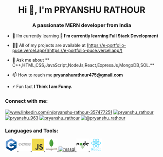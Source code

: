 <h1 align="center">Hi 👋, I'm PRYANSHU RATHOUR</h1>
<h3 align="center">A passionate MERN developer from India</h3>

- 🌱 I’m currently learning **🌱 I’m currently learning Full Stack Development**

- 👨‍💻 All of my projects are available at [https://e-portfolio-puce.vercel.app/](https://e-portfolio-puce.vercel.app/)

- 💬 Ask me about ** C++,HTML,CSS,JavaScript,NodeJs,React,ExpressJs,MongoDB,SOL.**

- 📫 How to reach me **pryanshurathour475@gmail.com**

- ⚡ Fun fact **I Think I am Funny.**

<h3 align="left">Connect with me:</h3>
<p align="left">
<a href="https://linkedin.com/in/www.linkedin.com/in/pryanshu-rathour-357477251" target="blank"><img align="center" src="https://raw.githubusercontent.com/rahuldkjain/github-profile-readme-generator/master/src/images/icons/Social/linked-in-alt.svg" alt="www.linkedin.com/in/pryanshu-rathour-357477251" height="30" width="40" /></a>
<a href="https://instagram.com/pryanshu_rathour" target="blank"><img align="center" src="https://raw.githubusercontent.com/rahuldkjain/github-profile-readme-generator/master/src/images/icons/Social/instagram.svg" alt="pryanshu_rathour" height="30" width="40" /></a>
<a href="https://www.codechef.com/users/pryanshu_963" target="blank"><img align="center" src="https://cdn.jsdelivr.net/npm/simple-icons@3.1.0/icons/codechef.svg" alt="pryanshu_963" height="30" width="40" /></a>
<a href="https://www.leetcode.com/pryanshu_rathour" target="blank"><img align="center" src="https://raw.githubusercontent.com/rahuldkjain/github-profile-readme-generator/master/src/images/icons/Social/leet-code.svg" alt="pryanshu_rathour" height="30" width="40" /></a>
<a href="https://www.hackerearth.com/@pryanshu_rathour" target="blank"><img align="center" src="https://raw.githubusercontent.com/rahuldkjain/github-profile-readme-generator/master/src/images/icons/Social/hackerearth.svg" alt="@pryanshu_rathour" height="30" width="40" /></a>
</p>

<h3 align="left">Languages and Tools:</h3>
<p align="left"> <a href="https://www.w3schools.com/cpp/" target="_blank" rel="noreferrer"> <img src="https://raw.githubusercontent.com/devicons/devicon/master/icons/cplusplus/cplusplus-original.svg" alt="cplusplus" width="40" height="40"/> </a> <a href="https://expressjs.com" target="_blank" rel="noreferrer"> <img src="https://raw.githubusercontent.com/devicons/devicon/master/icons/express/express-original-wordmark.svg" alt="express" width="40" height="40"/> </a> <a href="https://developer.mozilla.org/en-US/docs/Web/JavaScript" target="_blank" rel="noreferrer"> <img src="https://raw.githubusercontent.com/devicons/devicon/master/icons/javascript/javascript-original.svg" alt="javascript" width="40" height="40"/> </a> <a href="https://www.mongodb.com/" target="_blank" rel="noreferrer"> <img src="https://raw.githubusercontent.com/devicons/devicon/master/icons/mongodb/mongodb-original-wordmark.svg" alt="mongodb" width="40" height="40"/> </a> <a href="https://www.microsoft.com/en-us/sql-server" target="_blank" rel="noreferrer"> <img src="https://www.svgrepo.com/show/303229/microsoft-sql-server-logo.svg" alt="mssql" width="40" height="40"/> </a> <a href="https://nodejs.org" target="_blank" rel="noreferrer"> <img src="https://raw.githubusercontent.com/devicons/devicon/master/icons/nodejs/nodejs-original-wordmark.svg" alt="nodejs" width="40" height="40"/> </a> <a href="https://reactjs.org/" target="_blank" rel="noreferrer"> <img src="https://raw.githubusercontent.com/devicons/devicon/master/icons/react/react-original-wordmark.svg" alt="react" width="40" height="40"/> </a> </p>
